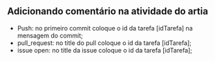## Adicionando comentário na atividade do artia

- Push: no primeiro commit coloque o id da tarefa [idTarefa] na mensagem do commit;
- pull_request: no title do pull coloque o id da tarefa [idTarefa];
- issue open: no title da issue coloque o id da tarefa [idTarefa];
